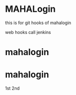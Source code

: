 # MAHALogin
this is for git hooks  of mahalogin

web hooks call jenkins




# mahalogin
# mahalogin

1st
2nd 
